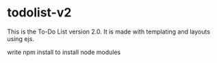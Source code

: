 # todolist-v2
This is the To-Do List version 2.0.
It is made with templating and layouts using ejs.

write npm install to install node modules
